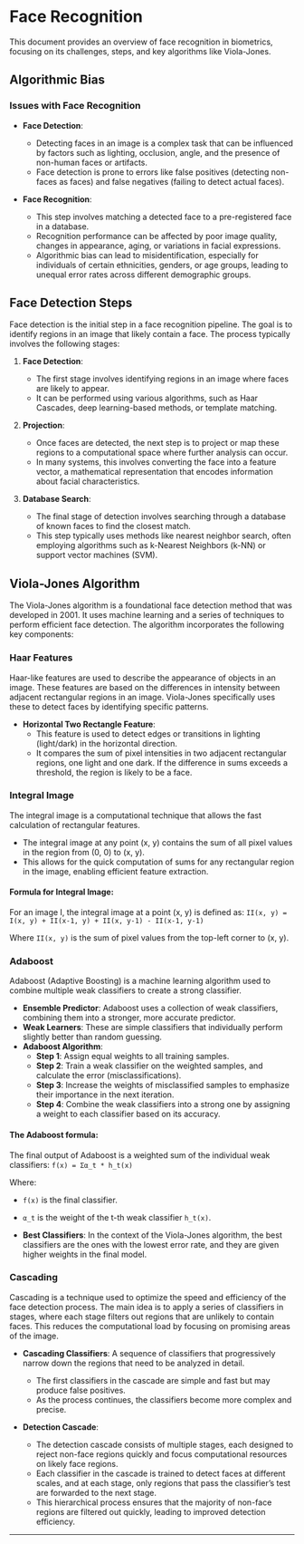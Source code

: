 # Face Recognition
This document provides an overview of face recognition in biometrics, focusing on its challenges, steps, and key algorithms like Viola-Jones.

## Algorithmic Bias

### Issues with Face Recognition
- **Face Detection**: 
    - Detecting faces in an image is a complex task that can be influenced by factors such as lighting, occlusion, angle, and the presence of non-human faces or artifacts.
    - Face detection is prone to errors like false positives (detecting non-faces as faces) and false negatives (failing to detect actual faces).

- **Face Recognition**:
    - This step involves matching a detected face to a pre-registered face in a database. 
    - Recognition performance can be affected by poor image quality, changes in appearance, aging, or variations in facial expressions.
    - Algorithmic bias can lead to misidentification, especially for individuals of certain ethnicities, genders, or age groups, leading to unequal error rates across different demographic groups.


## Face Detection Steps
Face detection is the initial step in a face recognition pipeline. The goal is to identify regions in an image that likely contain a face. The process typically involves the following stages:

1. **Face Detection**:
    - The first stage involves identifying regions in an image where faces are likely to appear.
    - It can be performed using various algorithms, such as Haar Cascades, deep learning-based methods, or template matching.

2. **Projection**:
    - Once faces are detected, the next step is to project or map these regions to a computational space where further analysis can occur.
    - In many systems, this involves converting the face into a feature vector, a mathematical representation that encodes information about facial characteristics.

3. **Database Search**:
    - The final stage of detection involves searching through a database of known faces to find the closest match.
    - This step typically uses methods like nearest neighbor search, often employing algorithms such as k-Nearest Neighbors (k-NN) or support vector machines (SVM).


## Viola-Jones Algorithm
The Viola-Jones algorithm is a foundational face detection method that was developed in 2001. It uses machine learning and a series of techniques to perform efficient face detection. The algorithm incorporates the following key components:

### Haar Features
Haar-like features are used to describe the appearance of objects in an image. These features are based on the differences in intensity between adjacent rectangular regions in an image. Viola-Jones specifically uses these to detect faces by identifying specific patterns.
- **Horizontal Two Rectangle Feature**: 
    - This feature is used to detect edges or transitions in lighting (light/dark) in the horizontal direction. 
    - It compares the sum of pixel intensities in two adjacent rectangular regions, one light and one dark. If the difference in sums exceeds a threshold, the region is likely to be a face.

### Integral Image
The integral image is a computational technique that allows the fast calculation of rectangular features. 
- The integral image at any point (x, y) contains the sum of all pixel values in the region from (0, 0) to (x, y).
- This allows for the quick computation of sums for any rectangular region in the image, enabling efficient feature extraction.

#### Formula for Integral Image:
For an image I, the integral image at a point (x, y) is defined as:
`II(x, y) = I(x, y) + II(x-1, y) + II(x, y-1) - II(x-1, y-1)`

Where `II(x, y)` is the sum of pixel values from the top-left corner to (x, y).

### Adaboost
Adaboost (Adaptive Boosting) is a machine learning algorithm used to combine multiple weak classifiers to create a strong classifier. 
- **Ensemble Predictor**: Adaboost uses a collection of weak classifiers, combining them into a stronger, more accurate predictor.
- **Weak Learners**: These are simple classifiers that individually perform slightly better than random guessing.
- **Adaboost Algorithm**:
    - **Step 1**: Assign equal weights to all training samples.
    - **Step 2**: Train a weak classifier on the weighted samples, and calculate the error (misclassifications).
    - **Step 3**: Increase the weights of misclassified samples to emphasize their importance in the next iteration.
    - **Step 4**: Combine the weak classifiers into a strong one by assigning a weight to each classifier based on its accuracy.

#### The Adaboost formula:
The final output of Adaboost is a weighted sum of the individual weak classifiers:
`f(x) = Σα_t * h_t(x)`

Where:
- `f(x)` is the final classifier.
- `α_t` is the weight of the t-th weak classifier `h_t(x)`.

- **Best Classifiers**: In the context of the Viola-Jones algorithm, the best classifiers are the ones with the lowest error rate, and they are given higher weights in the final model.

### Cascading
Cascading is a technique used to optimize the speed and efficiency of the face detection process. The main idea is to apply a series of classifiers in stages, where each stage filters out regions that are unlikely to contain faces. This reduces the computational load by focusing on promising areas of the image.

- **Cascading Classifiers**: A sequence of classifiers that progressively narrow down the regions that need to be analyzed in detail.
    - The first classifiers in the cascade are simple and fast but may produce false positives.
    - As the process continues, the classifiers become more complex and precise.
  
- **Detection Cascade**: 
    - The detection cascade consists of multiple stages, each designed to reject non-face regions quickly and focus computational resources on likely face regions.
    - Each classifier in the cascade is trained to detect faces at different scales, and at each stage, only regions that pass the classifier’s test are forwarded to the next stage.
    - This hierarchical process ensures that the majority of non-face regions are filtered out quickly, leading to improved detection efficiency.

---
